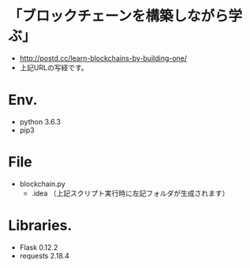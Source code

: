 # 「ブロックチェーンを構築しながら学ぶ」
* http://postd.cc/learn-blockchains-by-building-one/
* 上記URLの写経です。

# Env.
* python 3.6.3
* pip3

# File
* blockchain.py
	* .idea （上記スクリプト実行時に左記フォルダが生成されます）

# Libraries.
* Flask 0.12.2
* requests 2.18.4
